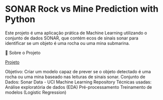 # SONAR Rock vs Mine Prediction with Python

Este projeto é uma aplicação prática de Machine Learning utilizando o conjunto de dados SONAR, que contém ecos de sinais sonar para identificar se um objeto é uma rocha ou uma mina submarina.

📂 Sobre o Projeto

[Projeto](Rock_vs_Mine_Prediction_ipynb.ipynb)

Objetivo: Criar um modelo capaz de prever se o objeto detectado é uma rocha ou uma mina baseado nas leituras de sinais sonar.
Conjunto de Dados: Sonar Data - UCI Machine Learning Repository
Técnicas usadas:
Análise exploratória de dados (EDA)
Pré-processamento
Treinamento de modelos (Logistic Regression)
